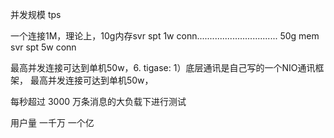 并发规模  tps

一个连接1M，理论上，10g内存svr spt 1w conn................................
50g mem svr spt 5w conn

最高并发连接可达到单机50w，6. tigase:
1）底层通讯是自己写的一个NIO通讯框架， 最高并发连接可达到单机50w，

每秒超过 3000 万条消息的大负载下进行测试

用户量 一千万   一个亿